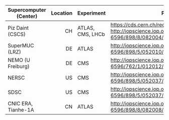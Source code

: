 | Supercomputer (Center) | Location  | Experiment       | Publication                                                            |
|------------------------|----------:|------------------|------------------------------------------------------------------------|
| Piz Daint (CSCS)       | CH        | ATLAS, CMS, LHCb | <https://cds.cern.ch/record/2014922/files/092011.pdf> <br> <http://iopscience.iop.org/article/10.1088/1742-6596/898/8/082004/pdf> |
| SuperMUC (LRZ)         | DE        | ATLAS            | <http://iopscience.iop.org/article/10.1088/1742-6596/898/5/052010/pdf> |
| NEMO (U Freiburg)      | DE        | CMS              | <http://iopscience.iop.org/article/10.1088/1742-6596/762/1/012012/pdf> |
| NERSC                  | US        | CMS              | <http://iopscience.iop.org/article/10.1088/1742-6596/898/5/052037/pdf> |
| SDSC                   | US        | CMS              | <http://iopscience.iop.org/article/10.1088/1742-6596/898/5/052037/pdf> |
| CNIC ERA, Tianhe-1A    | CN        | ATLAS            | <http://iopscience.iop.org/article/10.1088/1742-6596/898/8/082008/pdf> |
